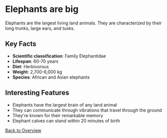 # Elephants are big

Elephants are the largest living land animals. They are characterized by their long trunks, large ears, and tusks.

## Key Facts
- **Scientific classification**: Family Elephantidae
- **Lifespan**: 60-70 years
- **Diet**: Herbivorous
- **Weight**: 2,700-6,000 kg
- **Species**: African and Asian elephants

## Interesting Features
- Elephants have the largest brain of any land animal
- They can communicate through vibrations that travel through the ground
- They're known for their remarkable memory
- Elephant calves can stand within 20 minutes of birth 

[Back to Overview](../animal_overview.md) 